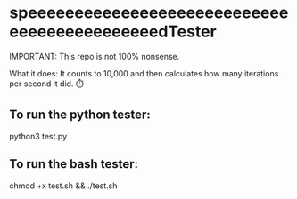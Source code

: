 # speeeeeeeeeeeeeeeeeeeeeeeeeeeeeeeeeeeeeeeeeeeedTester

IMPORTANT: This repo is not 100% nonsense.

What it does: It counts to 10,000 and then calculates how many iterations per second it did. ⏱️

## To run the python tester:
python3 test.py

## To run the bash tester:
chmod +x test.sh && ./test.sh
